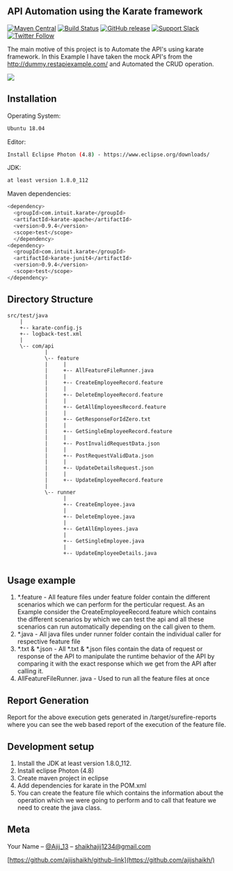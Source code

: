 
## API Automation using the Karate framework

[![Maven Central](https://img.shields.io/maven-central/v/com.intuit.karate/karate-core.svg)](https://mvnrepository.com/artifact/com.intuit.karate/karate-core) [![Build Status](https://travis-ci.org/intuit/karate.svg?branch=master)](https://travis-ci.org/intuit/karate) [![GitHub release](https://img.shields.io/github/release/intuit/karate.svg)](https://github.com/intuit/karate/releases) [![Support Slack](https://img.shields.io/badge/support-slack-red.svg)](https://github.com/intuit/karate/wiki/Support) [![Twitter Follow](https://img.shields.io/twitter/follow/KarateDSL.svg?style=social&label=Follow)](https://twitter.com/KarateDSL)


The main motive of this project is to Automate the API's using karate framework. In this Example I have taken the mock API's from the http://dummy.restapiexample.com/ and Automated the CRUD operation.

![](header.png)

## Installation

Operating System:

```sh
Ubuntu 18.04
```
Editor:

```sh
Install Eclipse Photon (4.8) - https://www.eclipse.org/downloads/
```
JDK:

```sh
at least version 1.8.0_112
```

Maven dependencies:

```sh
<dependency>
  <groupId>com.intuit.karate</groupId>
  <artifactId>karate-apache</artifactId>
  <version>0.9.4</version>
  <scope>test</scope>
  </dependency>
<dependency>
  <groupId>com.intuit.karate</groupId>
  <artifactId>karate-junit4</artifactId>
  <version>0.9.4</version>
  <scope>test</scope>
</dependency>
```
## Directory Structure

```
src/test/java
    |
    +-- karate-config.js
    +-- logback-test.xml
    |
    \-- com/api
            |
            \-- feature
            |     |
            |     +-- AllFeatureFileRunner.java      
            |     |
            |     +-- CreateEmployeeRecord.feature
            |     |
            |     +-- DeleteEmployeeRecord.feature
            |     |
            |     +-- GetAllEmployeesRecord.feature
            |     |
            |     +-- GetResponseForIdZero.txt
            |     |
            |     +-- GetSingleEmployeeRecord.feature
            |     |
            |     +-- PostInvalidRequestData.json
            |     |
            |     +-- PostRequestValidData.json
            |     |
            |     +-- UpdateDetailsRequest.json
            |     |
            |     +-- UpdateEmployeeRecord.feature
            |
            \-- runner
                  |
                  +-- CreateEmployee.java
                  |
                  +-- DeleteEmployee.java
                  |
                  +-- GetAllEmployees.java
                  |
                  +-- GetSingleEmployee.java
                  |
                  +-- UpdateEmployeeDetails.java
  

```
## Usage example

1. *.feature - All feature files under feature folder contain the different scenarios which we can perform for the perticular request. As an Example consider the CreateEmployeeRecord.feature which contains the different scenarios by which we can test the api and all these scenarios can run automatically depending on the call given to them.
2. *.java - All java files under runner folder contain the individual caller for respective feature file
3. *.txt & *.json - All *.txt & *.json files contain the data of request or response of the API to manipulate the runtime behavior of the API by comparing it with the exact response which we get from the API after calling it.
4. AllFeatureFileRunner. java - Used to run all the feature files at once

## Report Generation

Report for the above execution gets generated in /target/surefire-reports where you can see the web based report of the execution of the feature file.


## Development setup

1. Install the JDK at least version 1.8.0_112.
2. Install eclipse Photon (4.8)
3. Create maven project in eclipse 
4. Add dependencies for karate in the POM.xml
5. You can create the feature file which contains the information about the operation which we were going to perform and to call that feature we need to create the java class.


## Meta

Your Name – [@Ajij_13](https://twitter.com/Ajij_13) – shaikhajij1234@gmail.com

[https://github.com/ajijshaikh/github-link](https://github.com/ajijshaikh/)

